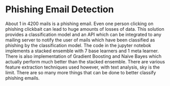 # Phishing Email Detection
About 1 in 4200 mails is a phishing email. Even one person clicking on phishing clickbait can lead to huge amounts of losses of data. This solution provides a classification model and an API which can be integrated to any mailing server to notify the user of mails which have been classified as phishing by the classification model.
The code in the jupyter notebok implements a stacked ensemble with 7 base learners and 1 meta learner. There is also implementation of Gradient Boosting and Naive Bayes which actually perform much better than the stacked ensemble.
There are various feature extraction techniques used however, with text analysis, sky is the limit. There are so many more things that can be done to better classify phishing emails.
